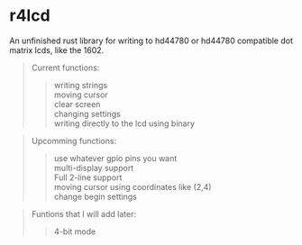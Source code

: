 # r4lcd
An unfinished rust library for writing to hd44780 or hd44780 compatible dot matrix lcds, like the 1602.

>Current functions:  
  >>writing strings  
  >>moving cursor  
  >>clear screen  
  >>changing settings  
  >>writing directly to the lcd using binary  
    
>Upcomming functions:  
  >>use whatever gpio pins you want  
  >>multi-display support  
  >>Full 2-line support  
  >>moving cursor using coordinates like (2,4)  
  >>change begin settings  
    
>Funtions that I will add later:  
  >>4-bit mode  
